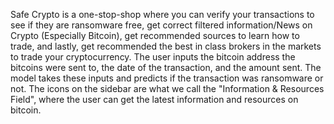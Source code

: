 Safe Crypto is a one-stop-shop where you can verify your transactions to see if they are ransomware free, get correct filtered information/News on Crypto (Especially Bitcoin), get recommended sources to learn how to trade, and lastly, get recommended the best in class brokers in the markets to trade your cryptocurrency. The user inputs the bitcoin address the bitcoins were sent to, the date of the transaction, and the amount sent. The model takes these inputs and predicts if the transaction was ransomware or not. The icons on the sidebar are what we call the "Information & Resources Field", where the user can get the latest information and resources on bitcoin.
